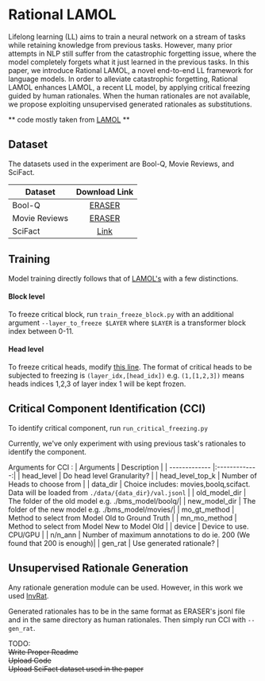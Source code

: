 # Rational LAMOL

Lifelong learning (LL) aims to train a neural network on a stream of tasks while retaining knowledge from previous tasks. However, many prior attempts in NLP still suffer from the catastrophic forgetting issue, where the model completely forgets what it just learned in the previous tasks.
In this paper, we introduce Rational LAMOL, a novel end-to-end LL framework for language models. In order to alleviate catastrophic forgetting, Rational LAMOL enhances LAMOL, a recent LL model, by applying critical freezing guided by human rationales. When the human rationales are not available, we propose exploiting unsupervised generated rationales as substitutions.  
 
** code mostly taken from [LAMOL](https://github.com/jojotenya/LAMOL) **

## Dataset
The datasets used in the experiment are Bool-Q, Movie Reviews, and SciFact.

| Dataset       | Download Link |
| ------------- |:-------------:|
| Bool-Q        | [ERASER](https://www.eraserbenchmark.com/) |
| Movie Reviews | [ERASER](https://www.eraserbenchmark.com/)      |
| SciFact       | [Link](https://drive.google.com/file/d/1j98m-7hlXfpemLMXukb9Kwnv023cGHai/view?usp=sharing)      |

## Training

Model training directly follows that of [LAMOL's](https://github.com/jojotenya/LAMOL) with a few distinctions.

#### Block level
To freeze critical block, run ``` train_freeze_block.py ``` with an additional argument ```--layer_to_freeze $LAYER``` where ```$LAYER``` is a transformer block index between 0-11.

#### Head level
To freeze critical heads, modify [this line](https://github.com/kanwatchara-k/r_lamol/blob/main/train_freeze_head.py#L233). The format of critical heads to be subjected to freezing is ```(layer_idx,[head_idx])``` e.g. ```(1,[1,2,3])``` means heads indices 1,2,3 of layer index 1 will be kept frozen.

## Critical Component Identification (CCI)
To identify critical component, run ```run_critical_freezing.py```

Currently, we've only experiment with using previous task's rationales to identify the component.

Arguments for CCI :
| Arguments       | Description |
| ------------- |:-------------:|
| head_level        | Do head level Granularity? |
| head_level_top_k  | Number of Heads to choose from      |
| data_dir          | Choice includes: movies,boolq,scifact. Data will be loaded from ```./data/{data_dir}/val.jsonl```      |
| old_model_dir     | The folder of the old model e.g. ./bms_model/boolq/|
| new_model_dir     | The folder of the new model e.g. ./bms_model/movies/|
| mo_gt_method      | Method to select from Model Old to Ground Truth |
| mn_mo_method      | Method to select from Model New to Model Old |
| device            | Device to use. CPU/GPU |
| n/n_ann           | Number of maximum annotations to do ie. 200 (We found that 200 is enough)|
| gen_rat        | Use generated rationale? |

## Unsupervised Rationale Generation
Any rationale generation module can be used. However, in this work we used [InvRat](https://github.com/code-terminator/invariant_rationalization).

Generated rationales has to be in the same format as ERASER's jsonl file and in the same directory as human rationales. Then simply run CCI with ```--gen_rat```.


TODO: \
~~Write Proper Readme~~ \
~~Upload Code~~ \
~~Upload SciFact dataset used in the paper~~
